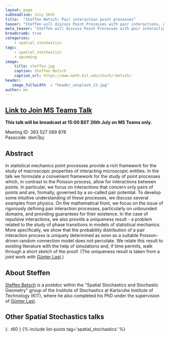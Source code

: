 ```yaml
---
layout: page
subheadline: July 26th 
title:  "Steffen Betsch: Pair interaction point processes"
teaser: "Steffen will discuss Point Processes with pair interactions, giving a rigorous definition of pair interaction process and providing guarantees of their existence. In the case of a repulsive interaction Steffen will prove that that this process is also unique."
meta_teaser: "Steffen will discuss Point Processes with pair interactions, giving a rigorous definition of pair interaction process and providing guarantees of their existence. In the case of a repulsive interaction Steffen will prove that that this process is also unique."
breadcrumb: true
categories:
    - spatial_stochastics
tags:
    - spatial_stochastics
    - upcoming
image:
    title: steffen.jpg
    caption: Steffen Betsch
    caption_url: https://www.math.kit.edu/stoch/~betsch/
header:
   image_fullwidth  : "header_unsplash_12.jpg"
author: mo
---
```

## [Link to Join MS Teams Talk](https://teams.microsoft.com/l/meetup-join/19%3ameeting_N2Q2NGY2NDEtYWVmNS00NzE3LWI0ZWMtMWFiZmE3NGM2MTc3%40thread.v2/0?context=%7b%22Tid%22%3a%22377e3d22-4ea1-422d-b0ad-8fcc89406b9e%22%2c%22Oid%22%3a%2243af9e94-a882-4d59-8a92-d00c8899065e%22%7d)

**This talk will be broadcast at 15:00 BST 26th July on MS Teams only.**

Meeting ID: 393 527 089 878 \
Passcode: dsm7py

## Abstract

In statistical mechanics point processes provide a rich framework for the study of macroscopic properties of interacting microscopic entities. In the talk we formulate a convenient framework for the study of point processes which, in contrast to the Poisson process, allow for interactions between points. In particular, we focus on interactions that concern only pairs of points and are, formally, governed by a so-called pair potential. To develop some intuitive understanding of these processes, we discuss several examples from physics. On the mathematical front, we focus on the issue of rigorously defining pair interaction processes, particularly on unbounded domains, and providing guarantees for their existence. In the case of repulsive interactions, we also provide a uniqueness result - a problem related to the study of phase transitions in models of statistical mechanics. More specifically, we show that the probability distribution of a pair interaction process is uniquely determined as soon as a suitable Poisson-driven random connection model does not percolate. We relate this result to existing literature with the help of simulations and, if time permits, walk through a short sketch of the proof. (The uniqueness result is taken from a joint work with [Günter Last](https://www.math.kit.edu/stoch/~last/en).)

## About Steffen

[Steffen Betsch](https://www.math.kit.edu/stoch/~betsch/) is a postdoc within the "Spatial Stochastics and Stochastic Geometry" group of the Institute of Stochastics at Karlsruhe Institute of Technology (KIT), where he also completed his PhD under the supervision of [Günter Last](https://www.math.kit.edu/stoch/~last/en).

## Other Spatial Stochastics talks
{: .t60 }
{% include list-posts tag='spatial_stochastics' %}
